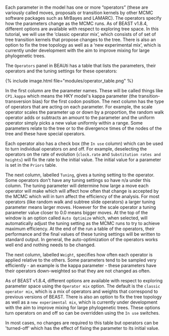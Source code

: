 Each parameter in the model has one or more “operators” (these are variously called moves, proposals or transition kernels by other MCMC software packages such as MrBayes and LAMARC). The operators specify how the parameters change as the MCMC runs. As of BEAST v1.8.4, different options are available with respect to exploring tree space. In this tutorial, we will use the ‘classic operator mix’, which consists of of set of tree transition kernels that propose changes to the tree. There is also an option to fix the tree topology as well as a ‘new experimental mix’, which is currently under development with the aim to improve mixing for large phylogenetic trees.

The `Operators` panel in BEAUti has a table that lists the parameters, their operators and the tuning settings for these operators:
 
{% include image.html file="modules/operator_table.png" %}

In the first column are the parameter names. These will be called things like `CP1.kappa` which means the HKY model's kappa parameter (the transition-transversion bias) for the first codon position. The next column has the type of operators that are acting on each parameter. For example, the scale operator scales the parameter up or down by a proportion, the random walk operator adds or subtracts an amount to the parameter and the uniform operator simply picks a new value uniformly within a range. Some parameters relate to the tree or to the divergence times of the nodes of the tree and these have special operators.

Each operator also has a check box (the `In use` column) which can be used to turn individual operators on and off. For example, deselecting the operators on the rate of evolution (`clock.rate` and `Substitution rates and heights`) will fix the rate to the initial value. The initial value for a parameter is set in the `Priors` table.

The next column, labelled `Tuning`, gives a tuning setting to the operator. Some operators don't have any tuning settings so have n/a under this column. The tuning parameter will determine how large a move each operator will make which will affect how often that change is accepted by the MCMC which will in turn affect the efficiency of the analysis. For most operators (like random walk and subtree slide operators) a larger tuning parameter means larger moves. However for the scale operator a tuning parameter value closer to 0.0 means bigger moves. At the top of the window is an option called `Auto Optimize` which, when selected, will automatically adjust the tuning setting as the MCMC runs to try to achieve maximum efficiency. At the end of the run a table of the operators, their performance and the final values of these tuning settings will be written to standard output. In general, the auto-optimization of the operators works well end and nothing needs to be changed.

The next column, labelled `Weight`, specifies how often each operator is applied relative to the others. Some parameters tend to be sampled very efficiently - an example is the kappa parameter - these parameters have their operators down-weighted so that they are not changed as often.    

As of BEAST v1.8.4, different options are available with respect to exploring parameter space using the `Operator mix` option. The default is the `classic operator mix`, which is a mix of operators and weights that correspond to previous versions of BEAST. There is also an option to fix the tree topology as well as a `new experimental mix`, which is currently under development with the aim to improve mixing for large phylogenetic trees. These options turn operators on and off so can be overridden using the `In use` switches.

In most cases, no changes are required to this table but operators can be 'turned-off' which has the effect of fixing the parameter to its initial value.
